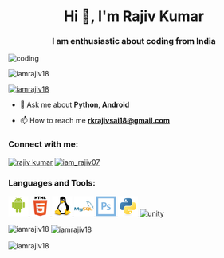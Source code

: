 <h1 align="center">Hi 👋, I'm Rajiv Kumar</h1>
<h3 align="center">I am enthusiastic about coding from India</h3>

<img src="https://giphy.com/gifs/dommespace-domme-space-programador-qgQUggAC3Pfv687qPC" alt="coding">
<p align="left"> <img src="https://komarev.com/ghpvc/?username=iamrajiv18&label=Profile%20views&color=0e75b6&style=flat" alt="iamrajiv18" /> </p>

<p align="left"> <a href="https://github.com/ryo-ma/github-profile-trophy"><img src="https://github-profile-trophy.vercel.app/?username=iamrajiv18" alt="iamrajiv18" /></a> </p>

- 💬 Ask me about **Python, Android**

- 📫 How to reach me **rkrajivsai18@gmail.com**

<h3 align="left">Connect with me:</h3>
<p align="left">
<a href="https://linkedin.com/in/rajiv kumar" target="blank"><img align="center" src="https://raw.githubusercontent.com/rahuldkjain/github-profile-readme-generator/master/src/images/icons/Social/linked-in-alt.svg" alt="rajiv kumar" height="30" width="40" /></a>
<a href="https://instagram.com/iam_rajiv07" target="blank"><img align="center" src="https://raw.githubusercontent.com/rahuldkjain/github-profile-readme-generator/master/src/images/icons/Social/instagram.svg" alt="iam_rajiv07" height="30" width="40" /></a>
</p>

<h3 align="left">Languages and Tools:</h3>
<p align="left"> <a href="https://developer.android.com" target="_blank" rel="noreferrer"> <img src="https://raw.githubusercontent.com/devicons/devicon/master/icons/android/android-original-wordmark.svg" alt="android" width="40" height="40"/> </a> <a href="https://www.w3.org/html/" target="_blank" rel="noreferrer"> <img src="https://raw.githubusercontent.com/devicons/devicon/master/icons/html5/html5-original-wordmark.svg" alt="html5" width="40" height="40"/> </a> <a href="https://www.linux.org/" target="_blank" rel="noreferrer"> <img src="https://raw.githubusercontent.com/devicons/devicon/master/icons/linux/linux-original.svg" alt="linux" width="40" height="40"/> </a> <a href="https://www.mysql.com/" target="_blank" rel="noreferrer"> <img src="https://raw.githubusercontent.com/devicons/devicon/master/icons/mysql/mysql-original-wordmark.svg" alt="mysql" width="40" height="40"/> </a> <a href="https://www.photoshop.com/en" target="_blank" rel="noreferrer"> <img src="https://raw.githubusercontent.com/devicons/devicon/master/icons/photoshop/photoshop-line.svg" alt="photoshop" width="40" height="40"/> </a> <a href="https://www.python.org" target="_blank" rel="noreferrer"> <img src="https://raw.githubusercontent.com/devicons/devicon/master/icons/python/python-original.svg" alt="python" width="40" height="40"/> </a> <a href="https://unity.com/" target="_blank" rel="noreferrer"> <img src="https://www.vectorlogo.zone/logos/unity3d/unity3d-icon.svg" alt="unity" width="40" height="40"/> </a> </p>

<p><img align="left" src="https://github-readme-stats.vercel.app/api/top-langs?username=iamrajiv18&show_icons=true&locale=en&layout=compact" alt="iamrajiv18" /></p>

<p>&nbsp;<img align="center" src="https://github-readme-stats.vercel.app/api?username=iamrajiv18&show_icons=true&locale=en" alt="iamrajiv18" /></p>

<p><img align="center" src="https://github-readme-streak-stats.herokuapp.com/?user=iamrajiv18&" alt="iamrajiv18" /></p>
